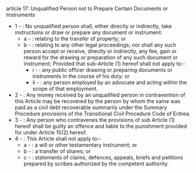 article 17: Unqualified Person not to Prepare Certain Documents or Instruments

<ul>
			<li>1 - : No unqualified person shall, either directly or indirectly, take instructions or draw or prepare any document or instrument:­<ul>
						<li>a - : relating to the transfer of property; or<ul>
						</ul></li>						<li>b - : relating to any other legal proceedings; nor shall any such person accept or receive, directly or indirectly, any fee, gain or reward for the drawing or preparation of any such document or instrument;
Provided that sub-Article (1) hereof shall not apply to:-<ul>
									<li>i - : any public officer drawing or preparing documents or instruments in the course of his duty: or<ul>
									</ul></li>									<li>ii - : any person employed by an advocate and acting within the scope of that employment.<ul>
									</ul></li>						</ul></li>			</ul></li>			<li>2 - : Any money received by an unqualified person in contravention of this Article may be recovered by the person by whom the same was paid as a civil debt recoverable summarily under the Summary Procedure provisions of the Transitional Civil Procedure Code of Eritrea.<ul>
			</ul></li>			<li>3 - : Any person who contravenes the provisions of sub Article (1) hereof shall be guilty an offence and liable to the punishment provided for under Article 15(2) hereof.<ul>
			</ul></li>			<li>4 - : This Article shall not apply to:-<ul>
						<li>a - : a will or other testamentary instrument; or<ul>
						</ul></li>						<li>b - : a transfer of shares; or<ul>
						</ul></li>						<li>c - : statements of claims, defences, appeals, briefs and petitions prepared by scribes authorized by the competent authority.<ul>
						</ul></li>			</ul></li></ul>
